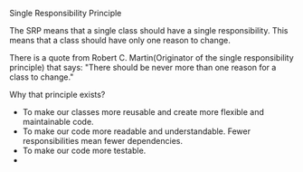 Single Responsibility Principle

The SRP means that a single class should have a single responsibility. 
This means that a class should have only one reason to change.

There is a quote from Robert C. Martin(Originator of the single responsibility principle) that says:
"There should be never more than one reason for a class to change."

Why that principle exists?
- To make our classes more reusable and create more flexible and maintainable code.
- To make our code more readable and understandable. Fewer responsibilities mean fewer dependencies. 
- To make our code more testable. 
- 
